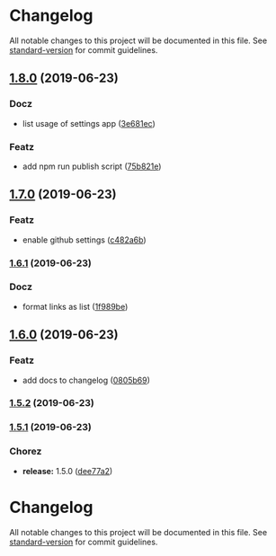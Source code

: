 # Changelog

All notable changes to this project will be documented in this file. See [standard-version](https://github.com/conventional-changelog/standard-version) for commit guidelines.

## [1.8.0](https://github.com/linkorb-test/lorum-ipsum/compare/v1.7.0...v1.8.0) (2019-06-23)


### Docz

* list usage of settings app ([3e681ec](https://github.com/linkorb-test/lorum-ipsum/commit/3e681ec))


### Featz

* add npm run publish script ([75b821e](https://github.com/linkorb-test/lorum-ipsum/commit/75b821e))



## [1.7.0](https://github.com/linkorb-test/lorum-ipsum/compare/v1.6.1...v1.7.0) (2019-06-23)


### Featz

* enable github settings ([c482a6b](https://github.com/linkorb-test/lorum-ipsum/commit/c482a6b))



### [1.6.1](https://github.com/linkorb-test/lorum-ipsum/compare/v1.6.0...v1.6.1) (2019-06-23)


### Docz

* format links as list ([1f989be](https://github.com/linkorb-test/lorum-ipsum/commit/1f989be))



## [1.6.0](https://github.com/linkorb-test/lorum-ipsum/compare/v1.5.2...v1.6.0) (2019-06-23)


### Featz

* add docs to changelog ([0805b69](https://github.com/linkorb-test/lorum-ipsum/commit/0805b69))



### [1.5.2](https://github.com/linkorb-test/lorum-ipsum/compare/v1.5.1...v1.5.2) (2019-06-23)



### [1.5.1](https://github.com/linkorb-test/lorum-ipsum/compare/v1.5.0...v1.5.1) (2019-06-23)


### Chorez

* **release:** 1.5.0 ([dee77a2](https://github.com/linkorb-test/lorum-ipsum/commit/dee77a2))



# Changelog

All notable changes to this project will be documented in this file. See [standard-version](https://github.com/conventional-changelog/standard-version) for commit guidelines.
